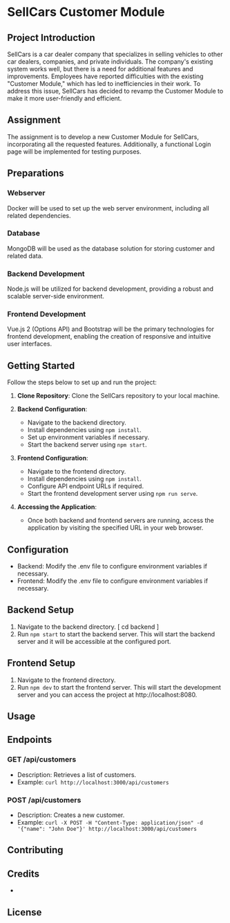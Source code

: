 # SellCars Customer Module

## Project Introduction
SellCars is a car dealer company that specializes in selling vehicles to other car dealers, companies, and private individuals. The company's existing system works well, but there is a need for additional features and improvements. Employees have reported difficulties with the existing "Customer Module," which has led to inefficiencies in their work. To address this issue, SellCars has decided to revamp the Customer Module to make it more user-friendly and efficient.

## Assignment
The assignment is to develop a new Customer Module for SellCars, incorporating all the requested features. Additionally, a functional Login page will be implemented for testing purposes.

## Preparations
### Webserver
Docker will be used to set up the web server environment, including all related dependencies.

### Database
MongoDB will be used as the database solution for storing customer and related data.

### Backend Development
Node.js will be utilized for backend development, providing a robust and scalable server-side environment.

### Frontend Development
Vue.js 2 (Options API) and Bootstrap will be the primary technologies for frontend development, enabling the creation of responsive and intuitive user interfaces.

## Getting Started
Follow the steps below to set up and run the project:

1. **Clone Repository**: Clone the SellCars repository to your local machine.

2. **Backend Configuration**:
   - Navigate to the backend directory.
   - Install dependencies using `npm install`.
   - Set up environment variables if necessary.
   - Start the backend server using `npm start`.

3. **Frontend Configuration**:
   - Navigate to the frontend directory.
   - Install dependencies using `npm install`.
   - Configure API endpoint URLs if required.
   - Start the frontend development server using `npm run serve`.

4. **Accessing the Application**:
   - Once both backend and frontend servers are running, access the application by visiting the specified URL in your web browser.

## Configuration
- Backend: Modify the .env file to configure environment variables if necessary.
- Frontend: Modify the .env file to configure environment variables if necessary.

## Backend Setup
1. Navigate to the backend directory. [ cd backend ]
2. Run `npm start` to start the backend server. 
   This will start the backend server and it will be accessible at the configured port.

## Frontend Setup
1. Navigate to the frontend directory.
2. Run `npm dev` to start the frontend server.
   This will start the development server and you can access the project at http://localhost:8080.

## Usage


## Endpoints
### GET /api/customers
- Description: Retrieves a list of customers.
- Example: `curl http://localhost:3000/api/customers`

### POST /api/customers
- Description: Creates a new customer.
- Example: `curl -X POST -H "Content-Type: application/json" -d '{"name": "John Doe"}' http://localhost:3000/api/customers`

## Contributing


## Credits
- 

## License
